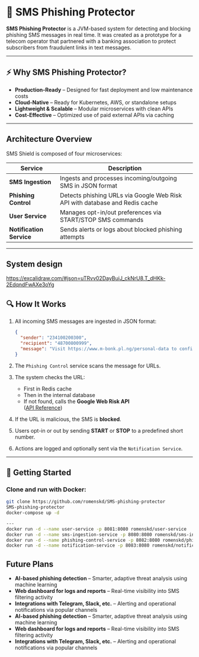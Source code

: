 # 📱 SMS Phishing Protector

**SMS Phishing Protector** is a JVM-based system for detecting and blocking phishing SMS messages in real time. It was created as a prototype for a telecom operator that partnered with a banking association to protect subscribers from fraudulent links in text messages.

---

## ⚡ Why SMS Phishing Protector?

- **Production-Ready** – Designed for fast deployment and low maintenance costs
- **Cloud-Native** – Ready for Kubernetes, AWS, or standalone setups
- **Lightweight & Scalable** – Modular microservices with clean APIs
- **Cost-Effective** – Optimized use of paid external APIs via caching

---

## Architecture Overview

SMS Shield is composed of four microservices:

| Service                  | Description                                                                 |
|--------------------------|-----------------------------------------------------------------------------|
| **SMS Ingestion**        | Ingests and processes incoming/outgoing SMS in JSON format                  |
| **Phishing Control**     | Detects phishing URLs via Google Web Risk API with database and Redis cache |
| **User Service**         | Manages opt-in/out preferences via START/STOP SMS commands                  |
| **Notification Service** | Sends alerts or logs about blocked phishing attempts                        |

---
## System design 
https://excalidraw.com/#json=uTRvv02DayBuiJ_ckNrU8,T_dHKk-2EdqndFwAXe3oYg
## 🔍 How It Works

1. All incoming SMS messages are ingested in JSON format:
    ```json
    {
      "sender": "234100200300",
      "recipient": "48700800999",
      "message": "Visit https://www.m-bonk.pl.ng/personal-data to confirm your info."
    }
    ```

2. The `Phishing Control` service scans the message for URLs.
3. The system checks the URL:
    - First in Redis cache
    - Then in the internal database
    - If not found, calls the **Google Web Risk API**  
      ([API Reference](https://cloud.google.com/web-risk/docs/reference/rest/v1eap1/TopLevel/evaluateUri))
4. If the URL is malicious, the SMS is **blocked**.
5. Users opt-in or out by sending **START** or **STOP** to a predefined short number.
6. Actions are logged and optionally sent via the `Notification Service`.

---

## 🚀 Getting Started

### Clone and run with Docker:

```bash
git clone https://github.com/romenskd/SMS-phishing-protector
SMS-phishing-protector
docker-compose up -d

--- 
docker run -d --name user-service -p 8081:8080 romenskd/user-service
docker run -d --name sms-ingestion-service -p 8080:8080 romenskd/sms-ingestion-service
docker run -d --name phishing-control-service -p 8082:8080 romenskd/phishing-control-service
docker run -d --name notification-service -p 8083:8080 romenskd/notification-service
```

##  Future Plans

-  **AI-based phishing detection** – Smarter, adaptive threat analysis using machine learning  
-  **Web dashboard for logs and reports** – Real-time visibility into SMS filtering activity  
-  **Integrations with Telegram, Slack, etc.** – Alerting and operational notifications via popular channels
-  **AI-based phishing detection** – Smarter, adaptive threat analysis using machine learning
-  **Web dashboard for logs and reports** – Real-time visibility into SMS filtering activity
-  **Integrations with Telegram, Slack, etc.** – Alerting and operational notifications via popular channels
